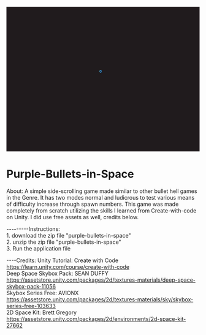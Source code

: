![](purple_bullets_in_space.gif)







# Purple-Bullets-in-Space
About: A simple side-scrolling game made similar to other bullet hell games in the Genre. It has
two modes normal and ludicrous to test various means of difficulty increase through spawn numbers.
This game was made completely from scratch utilizing the skills I learned from Create-with-code on Unity.
I did use free assets as well, credits below.

---------Instructions:
<br/>1. download the zip file "purple-bullets-in-space"
<br/>2. unzip the zip file "purple-bullets-in-space"
<br/>3. Run the application file

----Credits:
Unity Tutorial: Create with Code https://learn.unity.com/course/create-with-code
<br/>Deep Space Skybox Pack: SEAN DUFFY https://assetstore.unity.com/packages/2d/textures-materials/deep-space-skybox-pack-11056
<br/>Skybox Series Free: AVIONX https://assetstore.unity.com/packages/2d/textures-materials/sky/skybox-series-free-103633
<br/>2D Space Kit: Brett Gregory https://assetstore.unity.com/packages/2d/environments/2d-space-kit-27662
